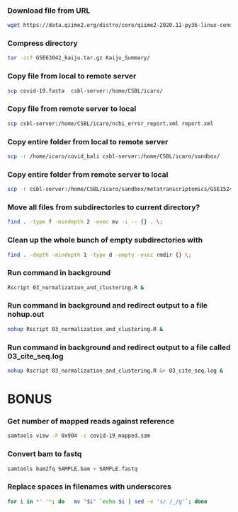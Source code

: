 ### Download file from URL
``` bash
wget https://data.qiime2.org/distro/core/qiime2-2020.11-py36-linux-conda.yml
```

### Compress directory
``` bash
tar -zcf GSE63042_kaiju.tar.gz Kaiju_Summary/
```

### Copy file from local to remote server
``` bash
scp covid-19.fasta  csbl-server:/home/CSBL/icaro/
```

### Copy file from remote server to local
``` bash
scp csbl-server:/home/CSBL/icaro/ncbi_error_report.xml report.xml
```

### Copy entire folder from local to remote server
``` bash
scp -r /home/icaro/covid_bali csbl-server:/home/CSBL/icaro/sandbox/
```

### Copy entire folder from remote server to local
``` bash
scp -r csbl-server:/home/CSBL/icaro/sandbox/metatranscriptomics/GSE152418/ /home/icaro/GSE152418
```

### Move all files from subdirectories to current directory?
``` bash
find . -type f -mindepth 2 -exec mv -i -- {} . \;
```

### Clean up the whole bunch of empty subdirectories with
``` bash
find . -depth -mindepth 1 -type d -empty -exec rmdir {} \;
```

### Run command in background
``` bash
Rscript 03_normalization_and_clustering.R & 
```

### Run command in background and redirect output to a file nohup.out
``` bash
nohup Rscript 03_normalization_and_clustering.R & 
```

### Run command in background and redirect output to a file called 03_cite_seq.log
``` bash
nohup Rscript 03_normalization_and_clustering.R &> 03_cite_seq.log & 
```

# BONUS

### Get number of mapped reads against reference
``` bash
samtools view -F 0x904 -c covid-19_mapped.sam
```

### Convert bam to fastq
``` bash
samtools bam2fq SAMPLE.bam > SAMPLE.fastq
```

### Replace spaces in filenames with underscores
``` bash
for i in *' '*; do   mv "$i" `echo $i | sed -e 's/ /_/g'`; done
```
